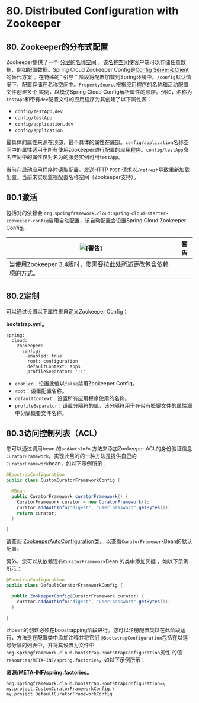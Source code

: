 # 80. Distributed Configuration with Zookeeper

## 80. Zookeeper的分布式配置

Zookeeper提供了一个 [分层的名称空间](https://zookeeper.apache.org/doc/current/zookeeperOver.html#sc_dataModelNameSpace) ，该[名称空间](https://zookeeper.apache.org/doc/current/zookeeperOver.html#sc_dataModelNameSpace)使客户端可以存储任意数据，例如配置数据。Spring Cloud Zookeeper Config是[Config Server和Client](https://github.com/spring-cloud/spring-cloud-config)的替代方案 。在特殊的“ 引导 ” 阶段将配置加载到Spring环境中。`/config`默认情况下，配置存储在名称空间中。`PropertySource`根据应用程序的名称和活动配置文件创建多个 实例，以模仿Spring Cloud Config解析属性的顺序。例如，名称为`testApp`和带有`dev`配置文件的应用程序为其创建了以下属性源：

- `config/testApp,dev`
- `config/testApp`
- `config/application,dev`
- `config/application`

最具体的属性来源在顶部，最不具体的属性在底部。`config/application`名称空间中的属性适用于所有使用zookeeper进行配置的应用程序。`config/testApp`命名空间中的属性仅对名为的服务实例可用`testApp`。

当前在启动应用程序时读取配置。发送HTTP `POST` 请求以`/refresh`导致重新加载配置。当前未实现监视配置名称空间（Zookeeper支持）。

## 80.1激活

包括对的依赖会 `org.springframework.cloud:spring-cloud-starter-zookeeper-config`启用自动配置，该自动配置会设置Spring Cloud Zookeeper Config。

| ![[警告]](https://cloud.spring.io/spring-cloud-static/Greenwich.SR3/multi/images/caution.png) | 警告 |
| ------------------------------------------------------------ | ---- |
| 当使用Zookeeper 3.4版时，您需要按[此处](https://cloud.spring.io/spring-cloud-static/Greenwich.SR3/multi/multi_spring-cloud-zookeeper-install.html)所述更改包含依赖项的方式。 |      |

## 80.2定制

可以通过设置以下属性来自定义Zookeeper Config：

**bootstrap.yml。** 

```properties
spring:
  cloud:
    zookeeper:
      config:
        enabled: true
        root: configuration
        defaultContext: apps
        profileSeparator: '::'
```



- `enabled`：设置此值以`false`禁用Zookeeper Config。
- `root`：设置配置名称。
- `defaultContext`：设置所有应用程序使用的名称。
- `profileSeparator`：设置分隔符的值，该分隔符用于在带有概要文件的属性源中分隔概要文件名称。

## 80.3访问控制列表（ACL）

您可以通过调用bean 的`addAuthInfo` 方法来添加Zookeeper ACL的身份验证信息`CuratorFramework`。实现此目的的一种方法是提供自己的 `CuratorFramework`bean，如以下示例所示：

```java
@BoostrapConfiguration
public class CustomCuratorFrameworkConfig {

  @Bean
  public CuratorFramework curatorFramework() {
    CuratorFramework curator = new CuratorFramework();
    curator.addAuthInfo("digest", "user:password".getBytes());
    return curator;
  }

}
```

请查阅 [ZookeeperAutoConfiguration类，](https://github.com/spring-cloud/spring-cloud-zookeeper/blob/master/spring-cloud-zookeeper-core/src/main/java/org/springframework/cloud/zookeeper/ZookeeperAutoConfiguration.java) 以查看`CuratorFramework`Bean的默认配置。

另外，您可以从依赖现有`CuratorFramework`Bean 的类中添加凭据 ，如以下示例所示：

```java
@BoostrapConfiguration
public class DefaultCuratorFrameworkConfig {

  public ZookeeperConfig(CuratorFramework curator) {
    curator.addAuthInfo("digest", "user:password".getBytes());
  }

}
```

此bean的创建必须在boostrapping阶段进行。您可以注册配置类以在此阶段运行，方法是在配置类中添加注释并将它们 `@BootstrapConfiguration`包括在以逗号分隔的列表中，并将其设置为文件中`org.springframework.cloud.bootstrap.BootstrapConfiguration`属性 的值`resources/META-INF/spring.factories`，如以下示例所示：

**资源/META-INF/spring.factories。** 

```properties
org.springframework.cloud.bootstrap.BootstrapConfiguration=\
my.project.CustomCuratorFrameworkConfig,\
my.project.DefaultCuratorFrameworkConfig
```
